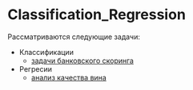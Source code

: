 # Classification_Regression
Рассматриваются следующие задачи:
+ Классификации
  + [задачи банковского скоринга](https://github.com/TanasevichPS/TS_ML_2020/blob/main/Classification_Regression/bank.ipynb)
+ Регресии
  + [анализ качества вина]()
